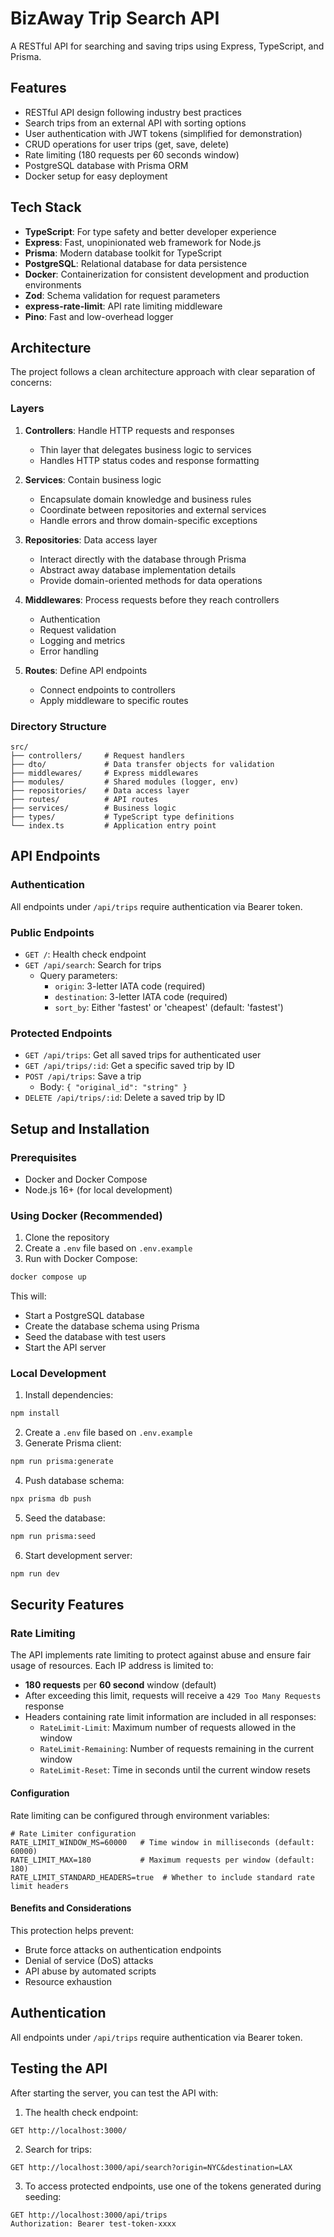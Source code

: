 # BizAway Trip Search API

A RESTful API for searching and saving trips using Express, TypeScript, and Prisma.

## Features

- RESTful API design following industry best practices
- Search trips from an external API with sorting options
- User authentication with JWT tokens (simplified for demonstration)
- CRUD operations for user trips (get, save, delete)
- Rate limiting (180 requests per 60 seconds window)
- PostgreSQL database with Prisma ORM
- Docker setup for easy deployment

## Tech Stack

- **TypeScript**: For type safety and better developer experience
- **Express**: Fast, unopinionated web framework for Node.js
- **Prisma**: Modern database toolkit for TypeScript
- **PostgreSQL**: Relational database for data persistence
- **Docker**: Containerization for consistent development and production environments
- **Zod**: Schema validation for request parameters
- **express-rate-limit**: API rate limiting middleware
- **Pino**: Fast and low-overhead logger

## Architecture

The project follows a clean architecture approach with clear separation of concerns:

### Layers

1. **Controllers**: Handle HTTP requests and responses

   - Thin layer that delegates business logic to services
   - Handles HTTP status codes and response formatting

2. **Services**: Contain business logic

   - Encapsulate domain knowledge and business rules
   - Coordinate between repositories and external services
   - Handle errors and throw domain-specific exceptions

3. **Repositories**: Data access layer

   - Interact directly with the database through Prisma
   - Abstract away database implementation details
   - Provide domain-oriented methods for data operations

4. **Middlewares**: Process requests before they reach controllers

   - Authentication
   - Request validation
   - Logging and metrics
   - Error handling

5. **Routes**: Define API endpoints
   - Connect endpoints to controllers
   - Apply middleware to specific routes

### Directory Structure

```
src/
├── controllers/     # Request handlers
├── dto/             # Data transfer objects for validation
├── middlewares/     # Express middlewares
├── modules/         # Shared modules (logger, env)
├── repositories/    # Data access layer
├── routes/          # API routes
├── services/        # Business logic
├── types/           # TypeScript type definitions
└── index.ts         # Application entry point
```

## API Endpoints

### Authentication

All endpoints under `/api/trips` require authentication via Bearer token.

### Public Endpoints

- `GET /`: Health check endpoint
- `GET /api/search`: Search for trips
  - Query parameters:
    - `origin`: 3-letter IATA code (required)
    - `destination`: 3-letter IATA code (required)
    - `sort_by`: Either 'fastest' or 'cheapest' (default: 'fastest')

### Protected Endpoints

- `GET /api/trips`: Get all saved trips for authenticated user
- `GET /api/trips/:id`: Get a specific saved trip by ID
- `POST /api/trips`: Save a trip
  - Body: `{ "original_id": "string" }`
- `DELETE /api/trips/:id`: Delete a saved trip by ID

## Setup and Installation

### Prerequisites

- Docker and Docker Compose
- Node.js 16+ (for local development)

### Using Docker (Recommended)

1. Clone the repository
2. Create a `.env` file based on `.env.example`
3. Run with Docker Compose:

```bash
docker compose up
```

This will:

- Start a PostgreSQL database
- Create the database schema using Prisma
- Seed the database with test users
- Start the API server

### Local Development

1. Install dependencies:

```bash
npm install
```

2. Create a `.env` file based on `.env.example`
3. Generate Prisma client:

```bash
npm run prisma:generate
```

4. Push database schema:

```bash
npx prisma db push
```

5. Seed the database:

```bash
npm run prisma:seed
```

6. Start development server:

```bash
npm run dev
```

## Security Features

### Rate Limiting

The API implements rate limiting to protect against abuse and ensure fair usage of resources. Each IP address is limited to:

- **180 requests** per **60 second** window (default)
- After exceeding this limit, requests will receive a `429 Too Many Requests` response
- Headers containing rate limit information are included in all responses:
  - `RateLimit-Limit`: Maximum number of requests allowed in the window
  - `RateLimit-Remaining`: Number of requests remaining in the current window
  - `RateLimit-Reset`: Time in seconds until the current window resets

#### Configuration

Rate limiting can be configured through environment variables:

```
# Rate Limiter configuration
RATE_LIMIT_WINDOW_MS=60000   # Time window in milliseconds (default: 60000)
RATE_LIMIT_MAX=180           # Maximum requests per window (default: 180)
RATE_LIMIT_STANDARD_HEADERS=true  # Whether to include standard rate limit headers
```

#### Benefits and Considerations

This protection helps prevent:

- Brute force attacks on authentication endpoints
- Denial of service (DoS) attacks
- API abuse by automated scripts
- Resource exhaustion

## Authentication

All endpoints under `/api/trips` require authentication via Bearer token.

## Testing the API

After starting the server, you can test the API with:

1. The health check endpoint:

```
GET http://localhost:3000/
```

2. Search for trips:

```
GET http://localhost:3000/api/search?origin=NYC&destination=LAX
```

3. To access protected endpoints, use one of the tokens generated during seeding:

```
GET http://localhost:3000/api/trips
Authorization: Bearer test-token-xxxx
```
